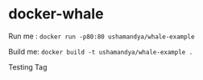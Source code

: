 # docker-whale

Run me : `docker run -p80:80 ushamandya/whale-example`

Build me: `docker build -t ushamandya/whale-example .`

Testing Tag